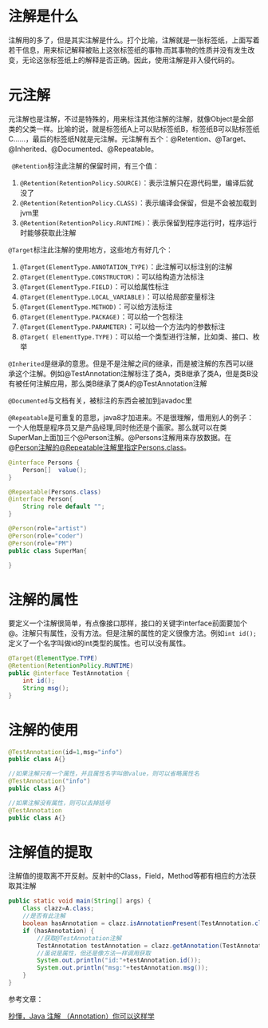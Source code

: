 # 注解是什么
注解用的多了，但是其实注解是什么。打个比喻，注解就是一张标签纸，上面写着若干信息，用来标记解释被贴上这张标签纸的事物.而其事物的性质并没有发生改变，无论这张标签纸上的解释是否正确。因此，使用注解是非入侵代码的。

# 元注解
元注解也是注解，不过是特殊的，用来标注其他注解的注解，就像Object是全部类的父类一样。比喻的说，就是标签纸A上可以贴标签纸B，标签纸B可以贴标签纸C……，最后的标签纸N就是元注解。元注解有五个：@Retention、@Target、@Inherited、@Documented、@Repeatable。

` @Retention`标注此注解的保留时间，有三个值：

1. `@Retention(RetentionPolicy.SOURCE)`：表示注解只在源代码里，编译后就没了
2. `@Retention(RetentionPolicy.CLASS)`：表示编译会保留，但是不会被加载到jvm里
3. `@Retention(RetentionPolicy.RUNTIME)`：表示保留到程序运行时，程序运行时能够获取此注解

`@Target`标注此注解的使用地方，这些地方有好几个：

1. `@Target(ElementType.ANNOTATION_TYPE)`：此注解可以标注别的注解
2. `@Target(ElementType.CONSTRUCTOR)`：可以给构造方法标注
3. `@Target(ElementType.FIELD)`：可以给属性标注
4. `@Target(ElementType.LOCAL_VARIABLE)`：可以给局部变量标注
5. `@Target(ElementType.METHOD)`：可以给方法标注
6. `@Target(ElementType.PACKAGE)`：可以给一个包标注
7. `@Target(ElementType.PARAMETER)`：可以给一个方法内的参数标注
8. `@Target( ElementType.TYPE)`：可以给一个类型进行注解，比如类、接口、枚举

`@Inherited`是继承的意思。但是不是注解之间的继承，而是被注解的东西可以继承这个注解。例如@TestAnnotation注解标注了类A，类B继承了类A，但是类B没有被任何注解应用，那么类B继承了类A的@TestAnnotation注解

`@Documented`与文档有关，被标注的东西会被加到javadoc里

`@Repeatable`是可重复的意思，java8才加进来。不是很理解，借用别人的例子：一个人他既是程序员又是产品经理,同时他还是个画家。那么就可以在类SuperMan上面加三个@Person注解。@Persons注解用来存放数据。在@Person注解的@Repeatable注解里指定Persons.class。
```java
@interface Persons {
    Person[]  value();
}

@Repeatable(Persons.class)
@interface Person{
    String role default "";
}

@Person(role="artist")
@Person(role="coder")
@Person(role="PM")
public class SuperMan{

}
```

# 注解的属性
要定义一个注解很简单，有点像接口那样，接口的关键字interface前面要加个@。注解只有属性，没有方法。但是注解的属性的定义很像方法。例如`int id();`定义了一个名字叫做id的int类型的属性。也可以没有属性。
```java
@Target(ElementType.TYPE)
@Retention(RetentionPolicy.RUNTIME)
public @interface TestAnnotation {
    int id();
    String msg();
}
```

# 注解的使用
```java
@TestAnnotation(id=1,msg="info")
public class A{}

//如果注解只有一个属性，并且属性名字叫做value，则可以省略属性名
@TestAnnotation("info")
public class A{}

//如果注解没有属性，则可以去掉括号
@TestAnnotation
public class A{}
```

# 注解值的提取
注解值的提取离不开反射。反射中的Class，Field，Method等都有相应的方法获取其注解
```java
public static void main(String[] args) {
    Class clazz=A.class;
    //是否有此注解
    boolean hasAnnotation = clazz.isAnnotationPresent(TestAnnotation.class);
    if (hasAnnotation) {
        //获取@TestAnnotation注解
        TestAnnotation testAnnotation = clazz.getAnnotation(TestAnnotation.class);
        //虽说是属性，但还是像方法一样调用获取
        System.out.println("id:"+testAnnotation.id());
        System.out.println("msg:"+testAnnotation.msg());
    }
}
```

参考文章：

[秒懂，Java 注解 （Annotation）你可以这样学](https://blog.csdn.net/briblue/article/details/73824058 "秒懂，Java 注解 （Annotation）你可以这样学")